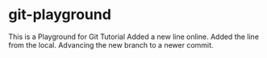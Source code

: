 # git-playground
This is a Playground for Git Tutorial
Added a new line online.
Added the line from the local.
Advancing the new branch to a newer commit. 
